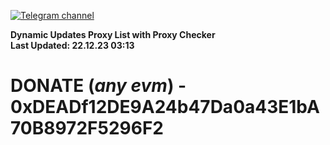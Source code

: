 [![Telegram channel](https://img.shields.io/endpoint?url=https://runkit.io/damiankrawczyk/telegram-badge/branches/master?url=https://t.me/n4z4v0d)](https://t.me/n4z4v0d) 

**Dynamic Updates Proxy List with Proxy Checker**  
**Last Updated: 22.12.23 03:13**

# DONATE (_any evm_) - 0xDEADf12DE9A24b47Da0a43E1bA70B8972F5296F2
